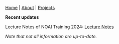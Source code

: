 [Home](./#) | [About](./about) | [Projects](./projects)

**Recent updates**

Lecture Notes of NOAI Training 2024: [Lecture Notes](./noai-notes-2024)

*Note that not all information are up-to-date.*